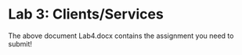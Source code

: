 # Lab 3: Clients/Services

The above document Lab4.docx contains the assignment you need to submit!

